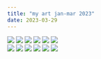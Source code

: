 ```yaml
---
title: "my art jan-mar 2023"
date: 2023-03-29
---
```


<div class="gallery">
    <a href="#img_1"><img src="https://64.media.tumblr.com/10fde4a23bb0e05413f8cd5ecae4e36c/21cbd1a48d5db050-fb/s2048x3072/2aaaffd1fe91fb3b4446446d0f76e8d82d08db79.jpg"/></a>
    <a href="#img_2"><img src="https://64.media.tumblr.com/cac56ee7f893bfd44f7edfeebe4f758b/d33ca069567ae5be-39/s2048x3072/2c956759f355dfb3479a1b927ba3d4ca4ae76490.jpg"/></a>
    <a href="#img_3"><img src="https://64.media.tumblr.com/d1aaa272dd4f83067ff79c7c548a6499/e8d6544cc351bfab-14/s2048x3072/687dc706e2f76294a23551e697dcec41401bd24e.jpg"/></a>
    <a href="#img_4"><img src="https://64.media.tumblr.com/a70f95375813be040807a23233f937ed/53ef6cdeb1614453-f3/s2048x3072/2f8617a4c94e0566906a5149c60118e04c926398.jpg"/></a>
    <a href="#img_5"><img src="https://64.media.tumblr.com/da0b202b2ebd573a0a597b107a801abb/94d35b22379fa929-e0/s2048x3072/aff3b24a5572df5edd25b72546c13624d4fe76c3.jpg"/></a>
    <a href="#img_6"><img src="https://64.media.tumblr.com/571a72794b015e108fa087960aee10a6/fd7bb0b078b20401-35/s2048x3072/deab9b35634fe79e06dc96bfc2ee7f337f138a61.jpg"/></a>
</div>
<a href="#_1" class="lightbox trans" id="img_1"><img src="https://64.media.tumblr.com/10fde4a23bb0e05413f8cd5ecae4e36c/21cbd1a48d5db050-fb/s2048x3072/2aaaffd1fe91fb3b4446446d0f76e8d82d08db79.jpg"/></a>
<a href="#_2" class="lightbox trans" id="img_2"><img src="https://64.media.tumblr.com/cac56ee7f893bfd44f7edfeebe4f758b/d33ca069567ae5be-39/s2048x3072/2c956759f355dfb3479a1b927ba3d4ca4ae76490.jpg"/></a>
<a href="#_3" class="lightbox trans" id="img_3"><img src="https://64.media.tumblr.com/d1aaa272dd4f83067ff79c7c548a6499/e8d6544cc351bfab-14/s2048x3072/687dc706e2f76294a23551e697dcec41401bd24e.jpg"/></a>
<a href="#_4" class="lightbox trans" id="img_4"><img src="https://64.media.tumblr.com/a70f95375813be040807a23233f937ed/53ef6cdeb1614453-f3/s2048x3072/2f8617a4c94e0566906a5149c60118e04c926398.jpg"/></a>
<a href="#_5" class="lightbox trans" id="img_5"><img src="https://64.media.tumblr.com/da0b202b2ebd573a0a597b107a801abb/94d35b22379fa929-e0/s2048x3072/aff3b24a5572df5edd25b72546c13624d4fe76c3.jpg"/></a>
<a href="#_6" class="lightbox trans" id="img_6"><img src="https://64.media.tumblr.com/571a72794b015e108fa087960aee10a6/fd7bb0b078b20401-35/s2048x3072/deab9b35634fe79e06dc96bfc2ee7f337f138a61.jpg"/></a>